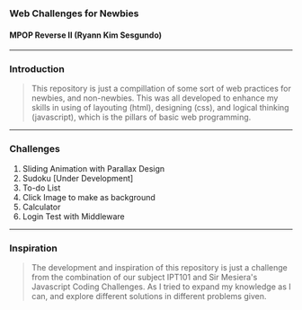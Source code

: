 ### Web Challenges for Newbies
#### MPOP Reverse II (Ryann Kim Sesgundo)

---
### Introduction
> This repository is just a compillation of some sort of web practices for newbies, and non-newbies. This was all developed to enhance my skills in using of layouting (html), designing (css), and logical thinking (javascript), which is the pillars of basic web programming.

---
### Challenges
1. Sliding Animation with Parallax Design
2. Sudoku [Under Development]
3. To-do List
4. Click Image to make as background
5. Calculator
6. Login Test with Middleware

---
### Inspiration
> The development and inspiration of this repository is just a challenge from the combination of our subject IPT101 and Sir Mesiera's Javascript Coding Challenges. As I tried to expand my knowledge as I can, and explore different solutions in different problems given.


